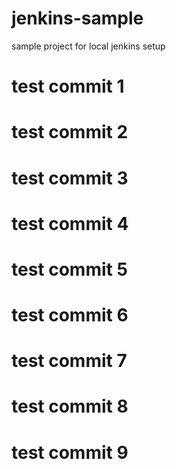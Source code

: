 # jenkins-sample
sample project for local jenkins setup
# test commit 1
# test commit 2
# test commit 3
# test commit 4
# test commit 5
# test commit 6
# test commit 7
# test commit 8
# test commit 9
